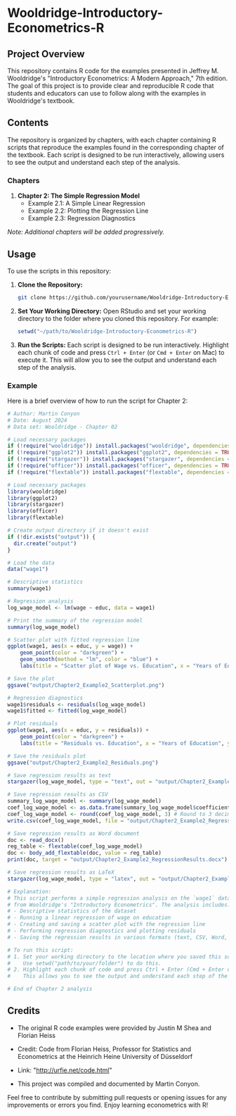 # Wooldridge-Introductory-Econometrics-R

## Project Overview

This repository contains R code for the examples presented in Jeffrey M. Wooldridge's "Introductory Econometrics: A Modern Approach," 7th edition. The goal of this project is to provide clear and reproducible R code that students and educators can use to follow along with the examples in Wooldridge's textbook.

## Contents

The repository is organized by chapters, with each chapter containing R scripts that reproduce the examples found in the corresponding chapter of the textbook. Each script is designed to be run interactively, allowing users to see the output and understand each step of the analysis.

### Chapters

1. **Chapter 2: The Simple Regression Model**
    - Example 2.1: A Simple Linear Regression
    - Example 2.2: Plotting the Regression Line
    - Example 2.3: Regression Diagnostics

*Note: Additional chapters will be added progressively.*

## Usage

To use the scripts in this repository:

1. **Clone the Repository:**
   ```sh
   git clone https://github.com/yourusername/Wooldridge-Introductory-Econometrics-R.git
   ```
2. **Set Your Working Directory:**
   Open RStudio and set your working directory to the folder where you cloned this repository. For example:
   ```r
   setwd("~/path/to/Wooldridge-Introductory-Econometrics-R")
   ```

3. **Run the Scripts:**
   Each script is designed to be run interactively. Highlight each chunk of code and press `Ctrl + Enter` (or `Cmd + Enter` on Mac) to execute it. This will allow you to see the output and understand each step of the analysis.

### Example

Here is a brief overview of how to run the script for Chapter 2:

```r
# Author: Martin Conyon
# Date: August 2024
# Data set: Wooldridge - Chapter 02

# Load necessary packages
if (!require("wooldridge")) install.packages("wooldridge", dependencies = TRUE)
if (!require("ggplot2")) install.packages("ggplot2", dependencies = TRUE)
if (!require("stargazer")) install.packages("stargazer", dependencies = TRUE)
if (!require("officer")) install.packages("officer", dependencies = TRUE)
if (!require("flextable")) install.packages("flextable", dependencies = TRUE)

# Load necessary packages
library(wooldridge)
library(ggplot2)
library(stargazer)
library(officer)
library(flextable)

# Create output directory if it doesn't exist
if (!dir.exists("output")) {
  dir.create("output")
}

# Load the data
data("wage1")

# Descriptive statistics
summary(wage1)

# Regression analysis
log_wage_model <- lm(wage ~ educ, data = wage1)

# Print the summary of the regression model
summary(log_wage_model)

# Scatter plot with fitted regression line
ggplot(wage1, aes(x = educ, y = wage)) +
    geom_point(color = "darkgreen") +
    geom_smooth(method = "lm", color = "blue") +
    labs(title = "Scatter plot of Wage vs. Education", x = "Years of Education", y = "Wage")

# Save the plot
ggsave("output/Chapter2_Example2_Scatterplot.png")

# Regression diagnostics
wage1$residuals <- residuals(log_wage_model)
wage1$fitted <- fitted(log_wage_model)

# Plot residuals
ggplot(wage1, aes(x = educ, y = residuals)) +
    geom_point(color = "darkgreen") +
    labs(title = "Residuals vs. Education", x = "Years of Education", y = "Residuals")

# Save the residuals plot
ggsave("output/Chapter2_Example2_Residuals.png")

# Save regression results as text
stargazer(log_wage_model, type = "text", out = "output/Chapter2_Example2_RegressionResults.txt", digits = 3)

# Save regression results as CSV
summary_log_wage_model <- summary(log_wage_model)
coef_log_wage_model <- as.data.frame(summary_log_wage_model$coefficients)
coef_log_wage_model <- round(coef_log_wage_model, 3) # Round to 3 decimal places
write.csv(coef_log_wage_model, file = "output/Chapter2_Example2_RegressionResults.csv")

# Save regression results as Word document
doc <- read_docx()
reg_table <- flextable(coef_log_wage_model)
doc <- body_add_flextable(doc, value = reg_table)
print(doc, target = "output/Chapter2_Example2_RegressionResults.docx")

# Save regression results as LaTeX
stargazer(log_wage_model, type = "latex", out = "output/Chapter2_Example2_RegressionResults.tex", digits = 3)

# Explanation:
# This script performs a simple regression analysis on the `wage1` dataset
# from Wooldridge's "Introductory Econometrics". The analysis includes:
# - Descriptive statistics of the dataset
# - Running a linear regression of wage on education
# - Creating and saving a scatter plot with the regression line
# - Performing regression diagnostics and plotting residuals
# - Saving the regression results in various formats (text, CSV, Word, LaTeX)

# To run this script:
# 1. Set your working directory to the location where you saved this script.
#    Use setwd("path/to/your/folder") to do this.
# 2. Highlight each chunk of code and press Ctrl + Enter (Cmd + Enter on Mac) to execute it.
#    This allows you to see the output and understand each step of the analysis.

# End of Chapter 2 analysis
```

## Credits

- The original R code examples were provided by Justin M Shea and Florian Heiss
- Credit: Code from Florian Heiss, Professor for Statistics and Econometrics at the Heinrich Heine University of Düsseldorf
- Link: "http://urfie.net/code.html"

- This project was compiled and documented by Martin Conyon.

Feel free to contribute by submitting pull requests or opening issues for any improvements or errors you find. Enjoy learning econometrics with R!
